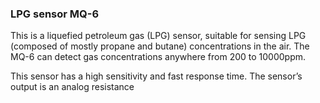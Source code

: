 ### LPG sensor MQ-6
This is a  liquefied petroleum gas (LPG) sensor, suitable for sensing LPG (composed of mostly propane and butane) 
concentrations in the air. The MQ-6 can detect gas concentrations anywhere from 200 to 10000ppm.

This sensor has a high sensitivity and fast response time. The sensor’s output is an analog resistance
